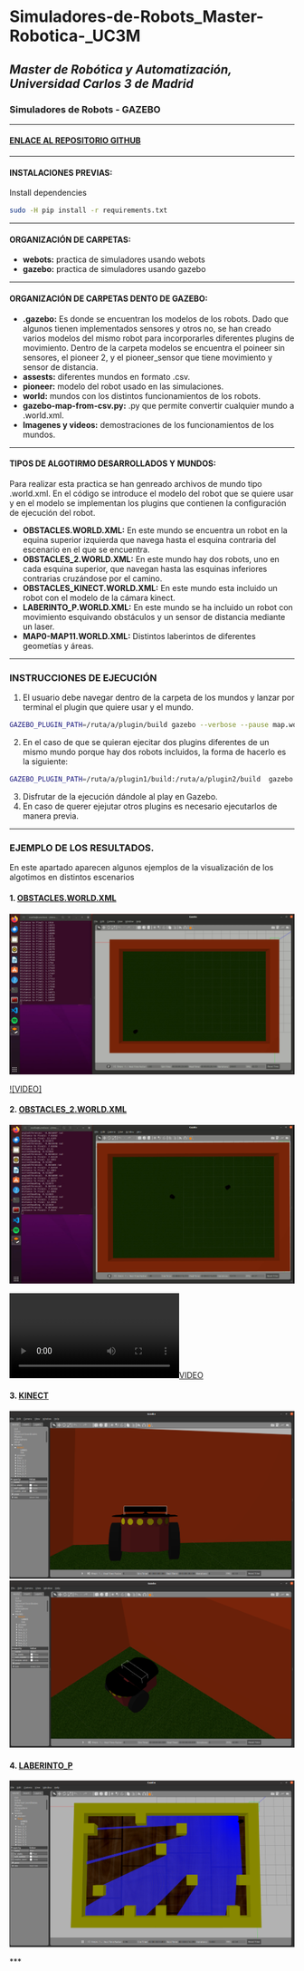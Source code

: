 # Simuladores-de-Robots_Master-Robotica-_UC3M
## _Master de Robótica y Automatización, Universidad Carlos 3 de Madrid_
### Simuladores de Robots - GAZEBO 
</p>

***
#### [ENLACE AL REPOSITORIO GITHUB ](https://github.com/Noelia-vera/Simuladores-de-Robots_Master-Robotica-_UC3M?tab=readme-ov-file)

</p>

***
#### INSTALACIONES PREVIAS:
Install dependencies
```bash
sudo -H pip install -r requirements.txt
```


***
#### ORGANIZACIÓN DE CARPETAS:
* **webots:** practica de simuladores usando webots
* **gazebo:**  practica de simuladores usando gazebo
***

#### ORGANIZACIÓN DE CARPETAS DENTO DE GAZEBO:
* **.gazebo:** Es donde se encuentran los modelos de los robots. Dado que algunos tienen implementados sensores y otros no, se han creado varios modelos del mismo robot para incorporarles diferentes plugins de movimiento. Dentro de la carpeta modelos se encuentra el poineer sin sensores, el pioneer 2, y el pioneer_sensor que tiene movimiento y sensor de distancia.
* **assests:**  diferentes mundos en formato .csv.
* **pioneer:** modelo del robot usado en las simulaciones.
* **world:** mundos con los distintos funcionamientos de los robots.
* **gazebo-map-from-csv.py:** .py que permite convertir cualquier mundo a .world.xml.
* **Imagenes y videos:** demostraciones de los funcionamientos de los mundos.

***
#### TIPOS DE ALGOTIRMO DESARROLLADOS Y MUNDOS:

Para realizar esta practica se han genreado archivos de mundo tipo .world.xml. En el código se introduce el modelo del robot que se quiere usar y en el modelo se implementan los plugins que contienen la configuración de ejecución del robot.

* **OBSTACLES.WORLD.XML:** En este mundo se encuentra un robot en la equina superior izquierda que navega hasta el esquina contraria del escenario en el que se encuentra.
* **OBSTACLES_2.WORLD.XML:**  En este mundo hay dos robots, uno en cada esquina superior, que navegan hasta las esquinas inferiores contrarias cruzándose por el camino. 
* **OBSTACLES_KINECT.WORLD.XML:** En este mundo esta incluido un robot con el modelo de la cámara kinect.
* **LABERINTO_P.WORLD.XML:** En este mundo se ha incluido un robot con movimiento esquivando obstáculos y un sensor de distancia mediante un laser.
* **MAP0-MAP11.WORLD.XML:** Distintos laberintos de diferentes geometías y áreas.

***
### INSTRUCCIONES DE EJECUCIÓN

1.  El usuario debe navegar dentro de la carpeta de los mundos y lanzar por terminal el plugin que quiere usar y el mundo.
```bash
GAZEBO_PLUGIN_PATH=/ruta/a/plugin/build gazebo --verbose --pause map.world.xml
```
2. En el caso de que se quieran ejecitar dos plugins diferentes de un mismo mundo porque hay dos robots incluidos, la forma de hacerlo es la siguiente:
```bash
GAZEBO_PLUGIN_PATH=/ruta/a/plugin1/build:/ruta/a/plugin2/build  gazebo --verbose --pause map.world.xml
```
3. Disfrutar de la ejecución dándole al play en Gazebo.
4. En caso de querer ejejutar otros plugins es necesario ejecutarlos de manera previa.

***


### EJEMPLO DE LOS RESULTADOS.

En este apartado aparecen algunos ejemplos de la visualización de los algotimos en distintos escenarios

#### 1. [OBSTACLES.WORLD.XML](https://github.com/Noelia-vera/Simuladores-de-Robots_Master-Robotica-_UC3M/blob/main/gazebo/gazebo-tools-master/Imagenes%20y%20videos/Obstacles.png)

<p algin="center">
    <img src="https://github.com/Noelia-vera/Simuladores-de-Robots_Master-Robotica-_UC3M/blob/main/gazebo/gazebo-tools-master/Imagenes%20y%20videos/Obstacles.png">
</p>

[![VIDEO]](https://github.com/Noelia-vera/Simuladores-de-Robots_Master-Robotica-_UC3M/blob/main/gazebo/gazebo-tools-master/Imagenes%20y%20videos/esquina.mp4)

#### 2. [OBSTACLES_2.WORLD.XML](https://github.com/Noelia-vera/Simuladores-de-Robots_Master-Robotica-_UC3M/blob/main/gazebo/gazebo-tools-master/Imagenes%20y%20videos/Obstacles_2.png)

<p algin="center">
    <img src="https://github.com/Noelia-vera/Simuladores-de-Robots_Master-Robotica-_UC3M/blob/main/gazebo/gazebo-tools-master/Imagenes%20y%20videos/Obstacles_2.png">
</p>

[![VIDEO](https://github.com/Noelia-vera/Simuladores-de-Robots_Master-Robotica-_UC3M/blob/main/gazebo/gazebo-tools-master/Imagenes%20y%20videos/esquina_doble.mp4)](https://github.com/Noelia-vera/Simuladores-de-Robots_Master-Robotica-_UC3M/blob/main/gazebo/gazebo-tools-master/Imagenes%20y%20videos/esquina_doble.mp4)

#### 3. [KINECT](https://github.com/Noelia-vera/Simuladores-de-Robots_Master-Robotica-_UC3M/blob/main/gazebo/gazebo-tools-master/Imagenes%20y%20videos/kinect.png)

<p algin="center">
    <img src="https://github.com/Noelia-vera/Simuladores-de-Robots_Master-Robotica-_UC3M/blob/main/gazebo/gazebo-tools-master/Imagenes%20y%20videos/kinect.png">
    <img src="https://github.com/Noelia-vera/Simuladores-de-Robots_Master-Robotica-_UC3M/blob/main/gazebo/gazebo-tools-master/Imagenes%20y%20videos/kinect_2.png">

</p>

#### 4. [LABERINTO_P](https://github.com/Noelia-vera/Simuladores-de-Robots_Master-Robotica-_UC3M/blob/main/gazebo/gazebo-tools-master/Imagenes%20y%20videos/sensor.png)

<p algin="center">
    <img src="https://github.com/Noelia-vera/Simuladores-de-Robots_Master-Robotica-_UC3M/blob/main/gazebo/gazebo-tools-master/Imagenes%20y%20videos/sensor.png">
</p>
***
